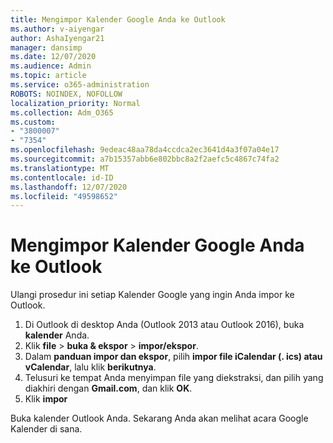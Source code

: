 ```yaml
---
title: Mengimpor Kalender Google Anda ke Outlook
ms.author: v-aiyengar
author: AshaIyengar21
manager: dansimp
ms.date: 12/07/2020
ms.audience: Admin
ms.topic: article
ms.service: o365-administration
ROBOTS: NOINDEX, NOFOLLOW
localization_priority: Normal
ms.collection: Adm_O365
ms.custom:
- "3800007"
- "7354"
ms.openlocfilehash: 9edeac48aa78da4ccdca2ec3641d4a3f07a04e17
ms.sourcegitcommit: a7b15357abb6e802bbc8a2f2aefc5c4867c74fa2
ms.translationtype: MT
ms.contentlocale: id-ID
ms.lasthandoff: 12/07/2020
ms.locfileid: "49598652"
---
```

# <a name="import-your-google-calendar-to-outlook"></a>Mengimpor Kalender Google Anda ke Outlook

Ulangi prosedur ini setiap Kalender Google yang ingin Anda impor ke Outlook.

1. Di Outlook di desktop Anda (Outlook 2013 atau Outlook 2016), buka **kalender** Anda.
1. Klik **file**  >  **buka & ekspor**  >  **impor/ekspor**.
1. Dalam **panduan impor dan ekspor**, pilih **impor file iCalendar (. ics) atau vCalendar**, lalu klik **berikutnya**.
1. Telusuri ke tempat Anda menyimpan file yang diekstraksi, dan pilih yang diakhiri dengan **Gmail.com**, dan klik **OK**.
1. Klik **impor**

Buka kalender Outlook Anda. Sekarang Anda akan melihat acara Google Kalender di sana.
